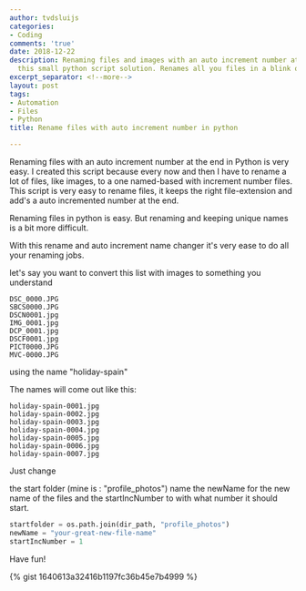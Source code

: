 ```yaml
---
author: tvdsluijs
categories:
- Coding
comments: 'true'
date: 2018-12-22
description: Renaming files and images with an auto increment number at the end with
  this small python script solution. Renames all you files in a blink of an eye.
excerpt_separator: <!--more-->
layout: post
tags:
- Automation
- Files
- Python
title: Rename files with auto increment number in python

---
```

Renaming files with an auto increment number at the end in Python is very easy. I created this script because every now and then I have to rename a lot of files, like images, to a one named-based with increment number files. This script is very easy to rename files, it keeps the right file-extension and add's a auto incremented number at the end.

<!--more-->
Renaming files in python is easy. But renaming and keeping unique names is a bit more difficult.

With this rename and auto increment name changer it's very ease to do all your renaming jobs. 

let's say you want to convert this list with images to something you understand

```
DSC_0000.JPG
SBCS0000.JPG
DSCN0001.jpg
IMG_0001.jpg
DCP_0001.jpg
DSCF0001.jpg
PICT0000.JPG
MVC-0000.JPG
```
 using the name "holiday-spain"
 
The names will come out like this:
```
holiday-spain-0001.jpg
holiday-spain-0002.jpg
holiday-spain-0003.jpg
holiday-spain-0004.jpg
holiday-spain-0005.jpg
holiday-spain-0006.jpg
holiday-spain-0007.jpg
``` 

Just change

the start folder (mine is : "profile_photos")
name the newName for the new name of the files
and the startIncNumber to with what number it should start.
```python
startfolder = os.path.join(dir_path, "profile_photos")
newName = "your-great-new-file-name"
startIncNumber = 1
```

Have fun!

{% gist 1640613a32416b1197fc36b45e7b4999 %}
